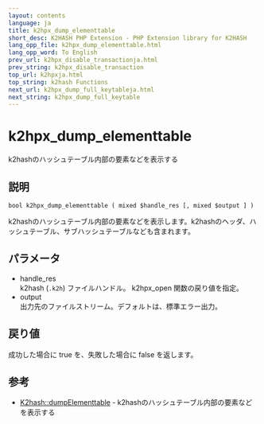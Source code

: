 ```yaml
---
layout: contents
language: ja
title: k2hpx_dump_elementtable
short_desc: K2HASH PHP Extension - PHP Extension library for K2HASH
lang_opp_file: k2hpx_dump_elementtable.html
lang_opp_word: To English
prev_url: k2hpx_disable_transactionja.html
prev_string: k2hpx_disable_transaction
top_url: k2hpxja.html
top_string: k2hash Functions
next_url: k2hpx_dump_full_keytableja.html
next_string: k2hpx_dump_full_keytable
---
```


# k2hpx_dump_elementtable
k2hashのハッシュテーブル内部の要素などを表示する

## 説明

```
bool k2hpx_dump_elementtable ( mixed $handle_res [, mixed $output ] )
```

k2hashのハッシュテーブル内部の要素などを表示します。k2hashのヘッダ、ハッシュテーブル、サブハッシュテーブルなども含まれます。 

## パラメータ
- handle_res  
k2hash (`.k2h`) ファイルハンドル。 k2hpx_open 関数の戻り値を指定。
- output  
出力先のファイルストリーム。デフォルトは、標準エラー出力。

## 戻り値
成功した場合に true を、失敗した場合に false を返します。 

## 参考
- [K2hash::dumpElementtable](k2h_dumpelementtableja.html) - k2hashのハッシュテーブル内部の要素などを表示する
